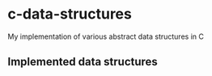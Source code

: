 # c-data-structures
My implementation of various abstract data structures in C

## Implemented data structures
